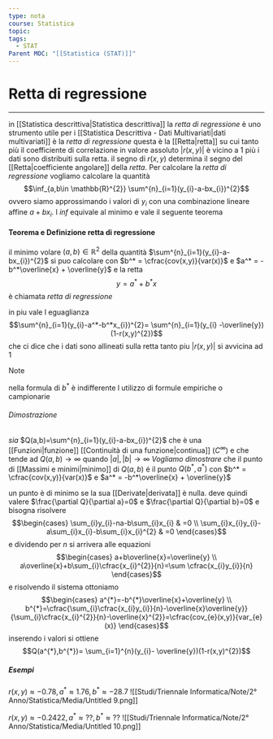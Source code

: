 ```yaml
---
type: nota
course: Statistica
topic: 
tags:
  - STAT
Parent MOC: "[[Statistica (STAT)]]"
---
```

# Retta di regressione
---
in [[Statistica descrittiva|Statistica descrittiva]] la _retta di regressione_ è uno strumento utile per i [[Statistica Descrittiva - Dati Multivariati|dati multivariati]] è la _retta di regressione_ questa è la [[Retta|retta]] su cui tanto più il coefficiente di correlazione in valore assoluto $|r(x,y)|$ è vicino a 1 più i dati sono distribuiti sulla retta. il segno di $r(x,y)$ determina il segno del [[Retta|coefficiente angolare]] della _retta_.
Per calcolare la _retta di regressione_ vogliamo calcolare la quantità$$\inf_{a,b\in \mathbb{R}^{2}} \sum^{n}_{i=1}(y_{i}-a-bx_{i})^{2}$$ovvero siamo approssimando i valori di $y_{i}$ con una combinazione lineare affine $a+bx_{i}$. l _inf_ equivale al minimo e vale il seguente teorema

#### Teorema e Definizione retta di regressione
il minimo volare $(a,b)\in \mathbb{R}^{2}$ della quantità $\sum^{n}_{i=1}(y_{i}-a-bx_{i})^{2}$ si puo calcolare con $b^* = \cfrac{cov(x,y)}{var(x)}$ e $a^* = -b^*\overline{x} + \overline{y}$ e la retta $$y =a^*+b^*x$$è chiamata _retta di regressione_

in piu vale l eguaglianza $$\sum^{n}_{i=1}(y_{i}-a^*-b^*x_{i})^{2}= \sum^{n}_{i=1}(y_{i} -\overline{y})(1-r(x,y)^{2})$$che ci dice che i dati sono allineati sulla retta tanto piu $|r(x,y)|$ si avvicina ad $1$

>[!note]
>nella formula di $b^{*}$ è indifferente l utilizzo di formule empiriche o campionarie

###### Dimostrazione
_sia_ $Q(a,b)=\sum^{n}_{i=1}(y_{i}-a-bx_{i})^{2}$ che è una [[Funzioni|funzione]] [[Continuità di una funzione|continua]] ($C^{\infty}$) e che tende ad $Q(a,b)\to\infty$ quando $|a|,|b| \to \infty$
_Vogliamo dimostrare_ che il punto di [[Massimi e minimi|minimo]] di $Q(a,b)$ é il punto $Q(b^{*},a^{*})$ con  $b^* = \cfrac{cov(x,y)}{var(x)}$ e $a^* = -b^*\overline{x} + \overline{y}$ 

un punto è di minimo se la sua [[Derivate|derivata]] è nulla. deve quindi valere $\frac{\partial Q}{\partial a}=0$ e $\frac{\partial Q}{\partial b}=0$ e bisogna risolvere$$\begin{cases}
\sum_{i}y_{i}-na-b\sum_{i}x_{i} & =0 \\
\sum_{i}x_{i}y_{i}-a\sum_{i}x_{i}-b\sum_{i}x_{i}^{2} & =0
\end{cases}$$
e dividendo per $n$ si arrivera alle equazioni $$\begin{cases}
a+b\overline{x}=\overline{y} \\
a\overline{x}+b\sum_{i}\cfrac{x_{i}^{2}}{n}=\sum \cfrac{x_{i}y_{i}}{n}
\end{cases}$$
e risolvendo il sistema ottoniamo$$\begin{cases}
a^{*}=-b^{*}\overline{x}+\overline{y} \\
b^{*}=\cfrac{\sum_{i}\cfrac{x_{i}y_{i}}{n}-\overline{x}\overline{y}}{\sum_{i}\cfrac{x_{i}^{2}}{n}-\overline{x}^{2}}=\cfrac{cov_{e}(x,y)}{var_{e}(x)}
\end{cases}$$
inserendo i valori si ottiene $$Q(a^{*},b^{*})= \sum_{i=1}^{n}(y_{i}- \overline{y})(1-r(x,y)^{2})$$
##### Esempi
$r(x,y)\approx-0.78, a^* \approx 1.76,b^* \approx-28.7$
	![[Studi/Triennale Informatica/Note/2° Anno/Statistica/Media/Untitled 9.png]]

$r(x,y)\approx-0.2422, a^* \approx ??,b^* \approx??$
	![[Studi/Triennale Informatica/Note/2° Anno/Statistica/Media/Untitled 10.png]]

